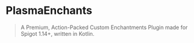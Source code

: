 # PlasmaEnchants
> A Premium, Action-Packed Custom Enchantments Plugin made for Spigot 1.14+, written in Kotlin.
